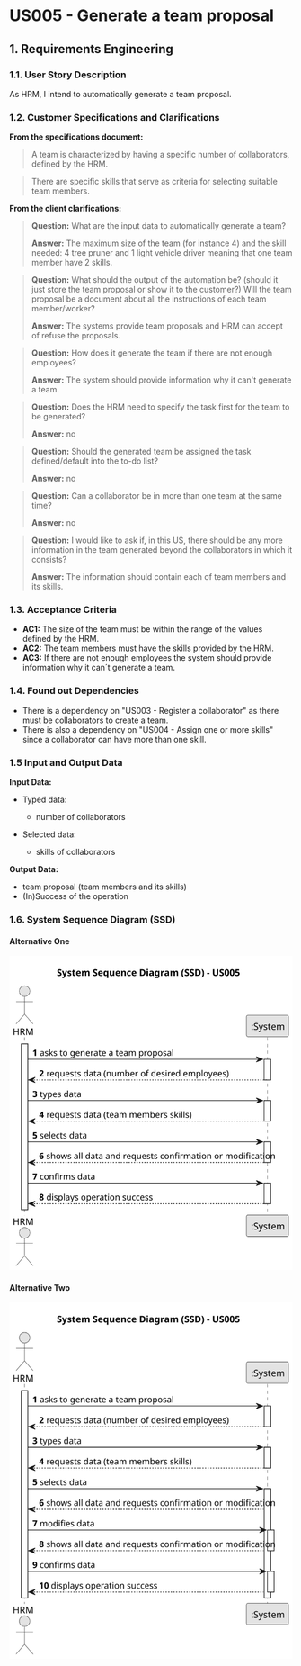 # US005 -  Generate a team proposal


## 1. Requirements Engineering

### 1.1. User Story Description

As HRM, I intend to automatically generate a team proposal.

### 1.2. Customer Specifications and Clarifications 

**From the specifications document:**

>	A team is characterized by having a specific number of collaborators, defined by the HRM.
  
>	There are specific skills that serve as criteria for selecting suitable team members.

**From the client clarifications:**

> **Question:** What are the input data to automatically generate a team?
>
> **Answer:** The maximum size of the team (for instance 4)
and the skill needed: 4 tree pruner and 1 light vehicle driver
meaning that one team member have 2 skills.

> **Question:** What should the output of the automation be? (should it just store the team proposal or show it to the customer?)  Will the team proposal be a document about all the instructions of each team member/worker?
>
> **Answer:** The systems provide team proposals and HRM can accept of refuse the proposals.

> **Question:** How does it generate the team if there are not enough employees?
>
> **Answer:** The system should provide information why it can't generate a team.

> **Question:**  Does the HRM need to specify the task first for the team to be generated?
> 
> **Answer:** no

> **Question:**  Should the generated team be assigned the task defined/default into the to-do list?
>
> **Answer:** no

> **Question:**  Can a collaborator be in more than one team at the same time?
>
> **Answer:** no

> **Question:**  I would like to ask if, in this US, there should be any more information in the team generated beyond the collaborators in which it consists?
>
> **Answer:** The information should contain each of team members and its skills.


### 1.3. Acceptance Criteria

* **AC1:** The size of the team must be within the range of the values defined by the HRM.
* **AC2:** The team members must have the skills provided by the HRM.
* **AC3:** If there are not enough employees the system should provide information why it can´t generate a team. 
### 1.4. Found out Dependencies

* There is a dependency on "US003 - Register a collaborator" as there must be collaborators to create a team.
* There is also a dependency on "US004 - Assign one or more skills" since a collaborator can have more than one skill.
### 1.5 Input and Output Data

**Input Data:**

* Typed data:
    * number of collaborators
	
* Selected data:
    * skills of collaborators

**Output Data:**

* team proposal (team members and its skills)
* (In)Success of the operation

### 1.6. System Sequence Diagram (SSD)


#### Alternative One

![System Sequence Diagram - Alternative One](svg/us005-system-sequence-diagram-alternative-one.svg)

#### Alternative Two

![System Sequence Diagram - Alternative One](svg/us005-system-sequence-diagram-alternative-two.svg)
